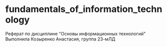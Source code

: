 # fundamentals_of_information_technology
Реферат по дисциплине "Основы информационных технологий"
Выполнила Козыренко Анастасия, группа 23-мЛД
